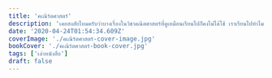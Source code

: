 ```yaml
---
title: 'คเณิร์ตศาสตร์'
description: 'เคยสงสัยไหมครับว่าบางเรื่องในวิชาคณิตศาสตร์ที่ดูเหมือนเรียนไปก็คงไม่ได้ใช้ เราเรียนไปทำไมกันนะ? มาหาคำตอบในหนังสือเล่มนี้กัน'
date: '2020-04-24T01:54:34.609Z'
coverImage: './คเณิร์ตศาสตร์-cover-image.jpg'
bookCover: './คเณิร์ตศาสตร์-book-cover.jpg'
tags: ['เล่าหนังสือ']
draft: false
---
```


